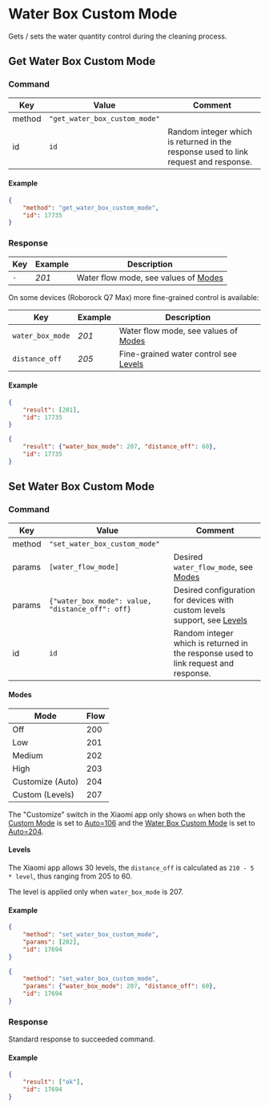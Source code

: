 # Water Box Custom Mode

Gets / sets the water quantity control during the cleaning process.

## Get Water Box Custom Mode

### Command

| Key    | Value                         | Comment                                                                             |
| ------ | ----------------------------- | ----------------------------------------------------------------------------------- |
| method | `"get_water_box_custom_mode"` |                                                                                     |
| id     | `id`                          | Random integer which is returned in the response used to link request and response. |

#### Example

```json
{
    "method": "get_water_box_custom_mode",
    "id": 17735
}
```

### Response

| Key | Example | Description                                    |
| --- | ------- | ---------------------------------------------- |
| `-` | _201_   | Water flow mode, see values of [Modes](#modes) |


On some devices (Roborock Q7 Max) more fine-grained control is available:

| Key              | Example | Description                                      |
| ---------------- | ------- | ------------------------------------------------ |
| `water_box_mode` | _201_   | Water flow mode, see values of [Modes](#modes)   |
| `distance_off`   | _205_   | Fine-grained water control see [Levels](#levels) |

#### Example

```json
{
    "result": [201],
    "id": 17735
}
```

```json
{
    "result": {"water_box_mode": 207, "distance_off": 60},
    "id": 17735
}
```

## Set Water Box Custom Mode

### Command

| Key    | Value                                            | Comment                                                                             |
| ------ | ------------------------------------------------ | ----------------------------------------------------------------------------------- |
| method | `"set_water_box_custom_mode"`                    |                                                                                     |
| params | `[water_flow_mode]`                              | Desired `water_flow_mode`, see [Modes](#modes)                                      |
| params | `{"water_box_mode": value, "distance_off": off}` | Desired configuration for devices with custom levels support, see [Levels](#levels) |
| id     | `id`                                             | Random integer which is returned in the response used to link request and response. |

#### Modes

| Mode             | Flow |
| ---------------- | ---- |
| Off              | 200  |
| Low              | 201  |
| Medium           | 202  |
| High             | 203  |
| Customize (Auto) | 204  |
| Custom (Levels)  | 207  |

The "Customize" switch in the Xiaomi app only shows `on` when both the [Custom Mode](custom_mode.md) is set to [Auto=106](custom_mode.md#extended-modes) and the [Water Box Custom Mode](water_box_custom_mode.md) is set to [Auto=204](water_box_custom_mode.md#modes).

#### Levels

The Xiaomi app allows 30 levels, the `distance_off` is calculated as `210 - 5 * level`, thus ranging from 205 to 60.

The level is applied only when `water_box_mode` is 207.

#### Example

```json
{
    "method": "set_water_box_custom_mode",
    "params": [202],
    "id": 17694
}
```

```json
{
    "method": "set_water_box_custom_mode",
    "params": {"water_box_mode": 207, "distance_off": 60},
    "id": 17694
}
```

### Response

Standard response to succeeded command.

#### Example

```json
{
    "result": ["ok"],
    "id": 17694
}
```

